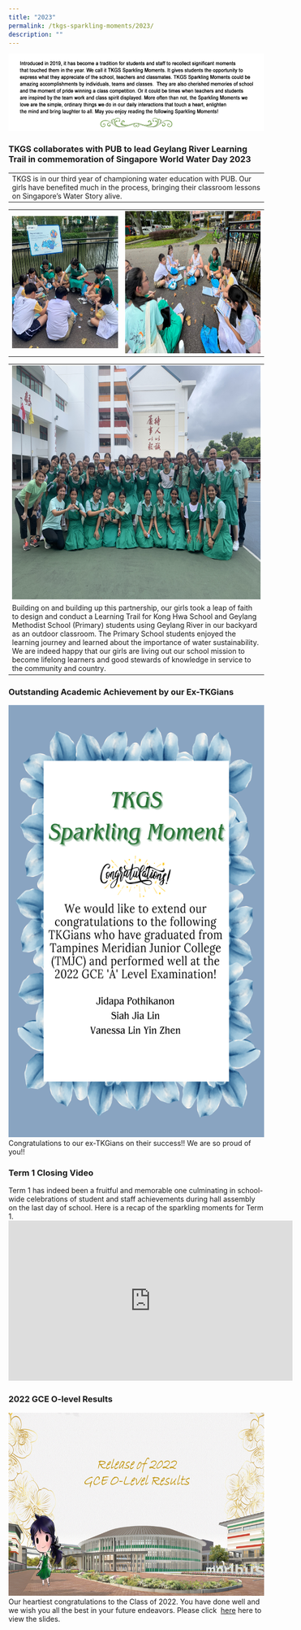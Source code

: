 ```yaml
---
title: "2023"
permalink: /tkgs-sparkling-moments/2023/
description: ""
---
```

<img src="/images/Sparkling_Moment/sparkling_intro.png">

<h3><strong>TKGS collaborates with PUB to lead Geylang River Learning Trail in commemoration of Singapore World Water Day 2023</strong></h3>
<table>
	<tbody>
		<tr>
			<td rowspan="2">TKGS is in our third year of championing water education with PUB. Our girls have benefited much in the process, bringing their classroom lessons on Singapore’s Water Story alive.</td>
		</tr>
		</tbody>
	</table>
	<table>
	<tbody>
		<tr>
			<td><img src="/images/Sparkling_Moment/2023_pub_sq.png" style="width:250px;height:260px;"></td>
			<td><img src="/images/Sparkling_Moment/2023_pub_2.jpg" style="width:320px;height:280px;"></td>
		</tr>
	</tbody>
	</table>
	<table>
	<tbody>
		<tr>
			<td><img src="/images/Sparkling_Moment/2023_4e5_pub.jpeg" style="width:700px;height:460px;"></td>
		</tr>
		<tr>
			<td>Building on and building up this partnership, our girls took a leap of faith to design and conduct a Learning Trail for Kong Hwa School and Geylang Methodist School (Primary) students using Geylang River in our backyard as an outdoor classroom. The Primary School students enjoyed the learning journey and learned about the importance of water sustainability. We are indeed happy that our girls are living out our school mission to become lifelong learners and good stewards of knowledge in service to the community and country. </td>
		</tr>
	</tbody>
	</table>

<h3><strong>Outstanding Academic Achievement by our Ex-TKGians</strong></h3>
<img src="/images/Sparkling_Moment/TKGS_Sparkling_Moment.png" style="width:600px;height:850px;"><br> Congratulations to our ex-TKGians on their success!! We are so proud of you!!

<h3><strong>Term 1 Closing Video</strong></h3>
Term 1 has indeed been a fruitful and memorable one culminating in school-wide celebrations of student and staff achievements during hall assembly on the last day of school. Here is a recap of the sparkling moments for Term 1.

<center><iframe allowfullscreen="" allow="accelerometer; autoplay; clipboard-write; encrypted-media; gyroscope; picture-in-picture; web-share" frameborder="0" title="YouTube video player" src="https://www.youtube.com/embed/REf3RZ1xgRY" height="315" width="560"></iframe></center>

<h3><strong>2022 GCE O-level Results</strong></h3>
<img src="/images/Splash.png" style="width:600px;height:360px;"><br>
Our heartiest congratulations to the Class of 2022. You have done well and we wish you all the best in your future endeavors. 
Please click &nbsp;<a href="https://drive.google.com/file/d/1mHFJFMvjglrjr4tuQE_NDwdKpNNUrllw/view?usp=sharing" target="_blank" rel="noopener">here</a>&nbsp;here to view the slides.